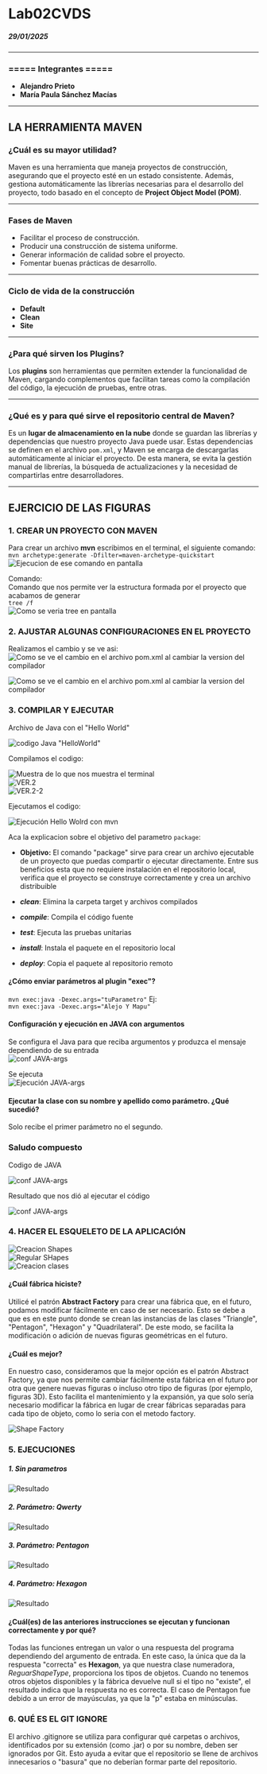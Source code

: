 
# Lab02CVDS  
##### 29/01/2025  

---

### ===== Integrantes =====  
- **Alejandro Prieto**  
- **María Paula Sánchez Macías**

---
## LA HERRAMIENTA MAVEN
### ¿Cuál es su mayor utilidad?  
Maven es una herramienta que maneja proyectos de construcción, asegurando que el proyecto esté en un estado consistente. Además, gestiona automáticamente las librerías necesarias para el desarrollo del proyecto, todo basado en el concepto de **Project Object Model (POM)**.

---

### Fases de Maven
- Facilitar el proceso de construcción.
- Producir una construcción de sistema uniforme.
- Generar información de calidad sobre el proyecto.
- Fomentar buenas prácticas de desarrollo.

---

### Ciclo de vida de la construcción
- **Default**  
- **Clean**  
- **Site**

---

### ¿Para qué sirven los Plugins?  
Los **plugins** son herramientas que permiten extender la funcionalidad de Maven, cargando complementos que facilitan tareas como la compilación del código, la ejecución de pruebas, entre otras.

---

### ¿Qué es y para qué sirve el repositorio central de Maven?  
Es un **lugar de almacenamiento en la nube** donde se guardan las librerías y dependencias que nuestro proyecto Java puede usar. Estas dependencias se definen en el archivo `pom.xml`, y Maven se encarga de descargarlas automáticamente al iniciar el proyecto. De esta manera, se evita la gestión manual de librerías, la búsqueda de actualizaciones y la necesidad de compartirlas entre desarrolladores.

---

## EJERCICIO DE LAS FIGURAS
### 1. CREAR UN PROYECTO CON MAVEN
Para crear un archivo **mvn** escribimos en el terminal, el siguiente comando:  
`mvn archetype:generate -Dfilter=maven-archetype-quickstart`    
![Ejecucion de ese comando en pantalla](https://github.com/hakki17/Lab02CVDS/blob/main/img/1.%20Ejecutar%20Comando.png)

Comando:   
Comando que nos permite ver la estructura formada por el proyecto que acabamos de generar   
`tree /f`  
![Como se veria tree en pantalla](https://github.com/hakki17/Lab02CVDS/blob/main/img/1.2.%20Tree.png)

### 2. AJUSTAR ALGUNAS CONFIGURACIONES EN EL PROYECTO
Realizamos el cambio y se ve asi:  
![Como se ve el cambio en el archivo pom.xml al cambiar la version del compilador](https://github.com/hakki17/Lab02CVDS/blob/main/img/2.%20Cambiar%20version%20compilador.png)

![Como se ve el cambio en el archivo pom.xml al cambiar la version del compilador](https://github.com/hakki17/Lab02CVDS/blob/main/img/3.2%20POM%20con%20plugin.png)

### 3. COMPILAR Y EJECUTAR
Archivo de Java con el "Hello World"

![codigo Java "HelloWorld"](https://github.com/hakki17/Lab02CVDS/blob/main/img/3.3%20HelloWorldJAVA.png)  

Compilamos el codigo: 

![Muestra de lo que nos muestra el terminal](https://github.com/hakki17/Lab02CVDS/blob/main/img/3.4.%20mvn-Upackage.png)  
![VER.2](https://github.com/hakki17/Lab02CVDS/blob/main/img/3.4.%20mvn-Upackage.png)  
![VER.2-2](hhttps://github.com/hakki17/Lab02CVDS/blob/main/img/3.5%20mvn-Upackage2.png)  

Ejecutamos el codigo:

![Ejecución Hello Wolrd con mvn](https://github.com/hakki17/Lab02CVDS/blob/main/img/3.7.%20EjecutarMVN.png)  

Aca la explicacion sobre el objetivo del parametro `package`:  
- **Objetivo:** El comando "package" sirve para crear un archivo ejecutable de un proyecto que puedas compartir o ejecutar directamente. Entre sus beneficios esta que no requiere instalación en el repositorio local, verifica que el proyecto se construye correctamente y crea un archivo distribuible

- ***clean***: Elimina la carpeta target y archivos compilados
- ***compile***: Compila el código fuente
- ***test***: Ejecuta las pruebas unitarias
- ***install***: Instala el paquete en el repositorio local
- ***deploy***: Copia el paquete al repositorio remoto

#### ¿Cómo enviar parámetros al plugin "exec"?
`mvn exec:java -Dexec.args="tuParametro"`
Ej:  
`mvn exec:java -Dexec.args="Alejo Y Mapu"`

#### Configuración y ejecución en JAVA con argumentos
Se configura el Java para que reciba argumentos y produzca el mensaje dependiendo de su entrada  
![conf JAVA-args](https://github.com/hakki17/Lab02CVDS/blob/main/img/3.8.%20Java%20ARGS.png)

Se ejecuta  
![Ejecución JAVA-args](https://github.com/hakki17/Lab02CVDS/blob/main/img/3.9%20resultado%20JAVA-args.png)


#### Ejecutar la clase con su nombre y apellido como parámetro. ¿Qué sucedió?
Solo recibe el primer parámetro no el segundo.

### Saludo compuesto
Codigo de JAVA  

![conf JAVA-args](https://github.com/hakki17/Lab02CVDS/blob/main/img/3.10.%20JAVA%20compuesta.png)

Resultado que nos dió al ejecutar el código  

![conf JAVA-args](https://github.com/hakki17/Lab02CVDS/blob/main/img/3.10%20resultado%20JAVA%20compuesta.png)

### 4. HACER EL ESQUELETO DE LA APLICACIÓN  
![Creacion Shapes](https://github.com/hakki17/Lab02CVDS/blob/main/img/4.1%20Creacion%20Shapes.png)  
![Regular SHapes](https://github.com/hakki17/Lab02CVDS/blob/main/img/4.2%20Regular%20shapes.png)  
![Creacion clases](https://github.com/hakki17/Lab02CVDS/blob/main/img/4.3%20Creacion%20Clases.png)    
#### **¿Cuál fábrica hiciste?**  
Utilicé el patrón **Abstract Factory** para crear una fábrica que, en el futuro, podamos modificar fácilmente en caso de ser necesario. Esto se debe a que es en este punto donde se crean las instancias de las clases "Triangle", "Pentagon", "Hexagon" y "Quadrilateral". De este modo, se facilita la modificación o adición de nuevas figuras geométricas en el futuro.

#### **¿Cuál es mejor?**  
En nuestro caso, consideramos que la mejor opción es el patrón Abstract Factory, ya que nos permite cambiar fácilmente esta fábrica en el futuro por otra que genere nuevas figuras o incluso otro tipo de figuras (por ejemplo, figuras 3D). Esto facilita el mantenimiento y la expansión, ya que solo sería necesario modificar la fábrica en lugar de crear fábricas separadas para cada tipo de objeto, como lo seria con el metodo factory.

![Shape Factory](https://github.com/hakki17/Lab02CVDS/blob/main/img/4.4%20Shape%20Factory.png)  

### 5. EJECUCIONES
##### 1. **Sin parametros**  
![Resultado](https://github.com/hakki17/Lab02CVDS/blob/main/img/5.1.png)
##### 2. **Parámetro: Qwerty**  
![Resultado](https://github.com/hakki17/Lab02CVDS/blob/main/img/5.2.png)
##### 3. **Parámetro: Pentagon**  
![Resultado](https://github.com/hakki17/Lab02CVDS/blob/main/img/5.3.png)
##### 4. **Parámetro: Hexagon**  
![Resultado](https://github.com/hakki17/Lab02CVDS/blob/main/img/5.4.png)

#### **¿Cuál(es) de las anteriores instrucciones se ejecutan y funcionan correctamente y por qué?**  
Todas las funciones entregan un valor o una respuesta del programa dependiendo del argumento de entrada. En este caso, la única que da la respuesta "correcta" es **Hexagon**, ya que nuestra clase numeradora, *ReguarShapeType*, proporciona los tipos de objetos. Cuando no tenemos otros objetos disponibles y la fábrica devuelve null si el tipo no "existe", el resultado indica que la respuesta no es correcta. El caso de Pentagon fue debido a un error de mayúsculas, ya que la "p" estaba en minúsculas.

### 6. QUÉ ES EL GIT IGNORE
El archivo .gitignore se utiliza para configurar qué carpetas o archivos, identificados por su extensión (como .jar) o por su nombre, deben ser ignorados por Git. Esto ayuda a evitar que el repositorio se llene de archivos innecesarios o "basura" que no deberían formar parte del repositorio.